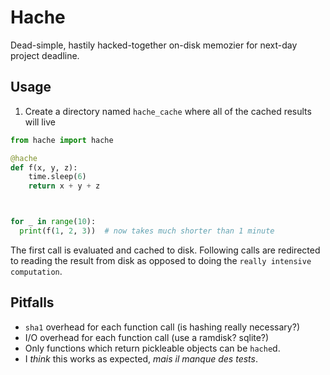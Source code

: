 # Hache

Dead-simple, hastily hacked-together on-disk memozier for next-day project deadline.

## Usage

1. Create a directory named `hache_cache` where all of the cached results will live

```python
from hache import hache

@hache
def f(x, y, z):
    time.sleep(6)
    return x + y + z



for _ in range(10):
  print(f(1, 2, 3))  # now takes much shorter than 1 minute
```

The first call is evaluated and cached to disk.
Following calls are redirected to reading the result from disk as opposed to doing the `really intensive computation`.


## Pitfalls
* `sha1` overhead for each function call (is hashing really necessary?)
* I/O overhead for each function call (use a ramdisk? sqlite?)
* Only functions which return pickleable objects can be `hache`d.
* I *think* this works as expected, *mais il manque des tests*.
